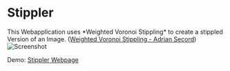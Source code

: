 # Stippler

This Webapplication uses \*Weighted Voronoi Stippling\* to create a stippled Version of an Image.
([Weighted Voronoi Stippling - Adrian Secord](https://www.cs.ubc.ca/labs/imager/tr/2002/secord2002b/secord.2002b.pdf))
![Screenshot](./src/assets/screenshot.png)

Demo:
[Stippler Webpage](https:stippler.wolfandreas.com)
